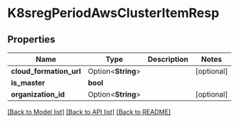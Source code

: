 # K8sregPeriodAwsClusterItemResp

## Properties

Name | Type | Description | Notes
------------ | ------------- | ------------- | -------------
**cloud_formation_url** | Option<**String**> |  | [optional]
**is_master** | **bool** |  |
**organization_id** | Option<**String**> |  | [optional]

[[Back to Model list]](./README.md#documentation-for-models) [[Back to API list]](./README.md#documentation-for-api-endpoints) [[Back to README]](../README.md)
